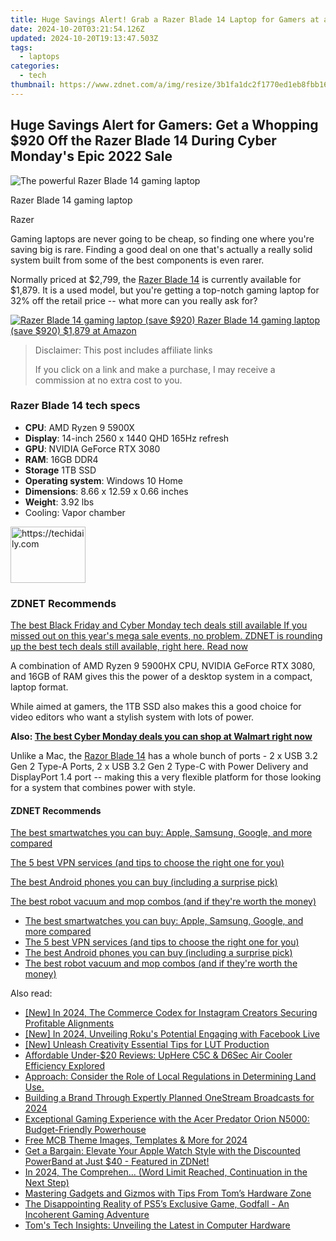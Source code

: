 ```yaml
---
title: Huge Savings Alert! Grab a Razer Blade 14 Laptop for Gamers at an Unbelievable Price Drop This Cyber Monday - Up to $920 Off!
date: 2024-10-20T03:21:54.126Z
updated: 2024-10-20T19:13:47.503Z
tags:
  - laptops
categories:
  - tech
thumbnail: https://www.zdnet.com/a/img/resize/3b1fa1dc2f1770ed1eb8fbb161ff81a105a3e736/2022/11/24/16a9cffa-a270-4fa8-8f4e-2af65d7807b2/untitled-8.jpg?auto=webp&fit=crop&frame=1&height=172&width=306
---
```


## Huge Savings Alert for Gamers: Get a Whopping $920 Off the Razer Blade 14 During Cyber Monday's Epic 2022 Sale

![The powerful Razer Blade 14 gaming laptop](https://www.zdnet.com/a/img/resize/c94c30f606c5ca66a493b5ec1ceea17942310cc6/2022/11/24/d416cad2-a9ee-48f4-9a14-5e4dd0e9adbc/untitled-6.jpg?auto=webp&width=1280)

Razer Blade 14 gaming laptop

Razer

Gaming laptops are never going to be cheap, so finding one where you're saving big is rare. Finding a good deal on one that's actually a really solid system built from some of the best components is even rarer.

Normally priced at $2,799, the [Razer Blade 14](https://buy.geni.us/Proxy.ashx?TSID=368250&GR%5FURL=https%3A%2F%2Fwww.amazon.com%2FRazer-Blade-14-Gaming-Laptop%2Fdp%2FB094681RZP%3Ftag%3Dzd-buy-button-20%26ascsubtag%3D%5F%5FCOM%5FCLICK%5FID%5F%5F%7Ca261750f-20c1-496d-8178-e551c54ec7b0%7Cdtp&dtb=1) is currently available for $1,879\. It is a used model, but you're getting a top-notch gaming laptop for 32% off the retail price -- what more can you really ask for?

[![Razer Blade 14 gaming laptop (save $920)](https://www.zdnet.com/a/img/resize/6910b8116b43641e366d7a87c73664106cd637a2/2022/11/24/37751f70-be0b-421c-b6cf-1df309879e7f/untitled-7.jpg?auto=webp&fit=crop&height=172.5&width=294) Razer Blade 14 gaming laptop (save $920) $1,879 at Amazon](https://buy.geni.us/Proxy.ashx?TSID=368250&GR%5FURL=https%3A%2F%2Fwww.amazon.com%2FRazer-Blade-14-Gaming-Laptop%2Fdp%2FB094681RZP%3Ftag%3Dzd-buy-button-20%26ascsubtag%3D%5F%5FCOM%5FCLICK%5FID%5F%5F%7Ca261750f-20c1-496d-8178-e551c54ec7b0%7Cdtp&dtb=1)

>  Disclaimer: This post includes affiliate links
>
>  If you click on a link and make a purchase, I may receive a commission at no extra cost to you.
>

### Razer Blade 14 tech specs

* **CPU**: AMD Ryzen 9 5900X
* **Display**: 14-inch 2560 x 1440 QHD 165Hz refresh
* **GPU**: NVIDIA GeForce RTX 3080
* **RAM**: 16GB DDR4
* **Storage** 1TB SSD
* **Operating system**: ‎Windows 10 Home
* **Dimensions**: 8.66 x 12.59 x 0.66 inches
* **Weight**: 3.92 lbs
* Cooling: Vapor chamber

<!-- affiliate ads begin -->
<a href="https://aligracehair.sjv.io/c/5597632/2135408/19272" target="_top" id="2135408">
  <img src="//a.impactradius-go.com/display-ad/19272-2135408" border="0" alt="https://techidaily.com" width="120" height="90"/>
</a>
<img height="0" width="0" src="https://aligracehair.sjv.io/i/5597632/2135408/19272" style="position:absolute;visibility:hidden;" border="0" />
<!-- affiliate ads end -->

### **ZDNET** Recommends

[The best Black Friday and Cyber Monday tech deals still available If you missed out on this year's mega sale events, no problem. ZDNET is rounding up the best tech deals still available, right here.  Read now](https://www.zdnet.com/collection/cyber-monday/)

A combination of AMD Ryzen 9 5900HX CPU, NVIDIA GeForce RTX 3080, and 16GB of RAM gives this the power of a desktop system in a compact, laptop format.

While aimed at gamers, the 1TB SSD also makes this a good choice for video editors who want a stylish system with lots of power. 

**Also: [The best Cyber Monday deals you can shop at Walmart right now](https://www.zdnet.com/article/walmart-cyber-monday-deals-november-28-2022/)**

Unlike a Mac, the [Razor Blade 14](https://buy.geni.us/Proxy.ashx?TSID=368250&GR%5FURL=https%3A%2F%2Fwww.amazon.com%2FRazer-Blade-14-Gaming-Laptop%2Fdp%2FB094681RZP%3Ftag%3Dzd-buy-button-20%26ascsubtag%3D%5F%5FCOM%5FCLICK%5FID%5F%5F%7Ca261750f-20c1-496d-8178-e551c54ec7b0%7Cdtp&dtb=1) has a whole bunch of ports - 2 x USB 3.2 Gen 2 Type-A Ports, 2 x USB 3.2 Gen 2 Type-C with Power Delivery and DisplayPort 1.4 port -- making this a very flexible platform for those looking for a system that combines power with style.

#### **ZDNET** Recommends

[The best smartwatches you can buy: Apple, Samsung, Google, and more compared](https://www.zdnet.com/article/best-smartwatch/ "The best smartwatches you can buy: Apple, Samsung, Google, and more compared")

[The 5 best VPN services (and tips to choose the right one for you)](https://www.zdnet.com/article/best-vpn/ "The 5 best VPN services (and tips to choose the right one for you)")

[The best Android phones you can buy (including a surprise pick)](https://www.zdnet.com/article/best-android-phone/ "The best Android phones you can buy (including a surprise pick)")

[The best robot vacuum and mop combos (and if they're worth the money)](https://www.zdnet.com/article/best-robot-vacuum-mop/ "The best robot vacuum and mop combos (and if they're worth the money)")

* [The best smartwatches you can buy: Apple, Samsung, Google, and more compared](https://www.zdnet.com/article/best-smartwatch/ "The best smartwatches you can buy: Apple, Samsung, Google, and more compared")
* [The 5 best VPN services (and tips to choose the right one for you)](https://www.zdnet.com/article/best-vpn/ "The 5 best VPN services (and tips to choose the right one for you)")
* [The best Android phones you can buy (including a surprise pick)](https://www.zdnet.com/article/best-android-phone/ "The best Android phones you can buy (including a surprise pick)")
* [The best robot vacuum and mop combos (and if they're worth the money)](https://www.zdnet.com/article/best-robot-vacuum-mop/ "The best robot vacuum and mop combos (and if they're worth the money)")

<ins class="adsbygoogle"
     style="display:block"
     data-ad-format="autorelaxed"
     data-ad-client="ca-pub-7571918770474297"
     data-ad-slot="1223367746"></ins>

<ins class="adsbygoogle"
     style="display:block"
     data-ad-client="ca-pub-7571918770474297"
     data-ad-slot="8358498916"
     data-ad-format="auto"
     data-full-width-responsive="true"></ins>

<span class="atpl-alsoreadstyle">Also read:</span>
<div><ul>
<li><a href="https://instagram-video-files.techidaily.com/new-in-2024-the-commerce-codex-for-instagram-creators-securing-profitable-alignments/"><u>[New] In 2024, The Commerce Codex for Instagram Creators Securing Profitable Alignments</u></a></li>
<li><a href="https://facebook-video-content.techidaily.com/new-in-2024-unveiling-rokus-potential-engaging-with-facebook-live/"><u>[New] In 2024, Unveiling Roku's Potential Engaging with Facebook Live</u></a></li>
<li><a href="https://some-tips.techidaily.com/new-unleash-creativity-essential-tips-for-lut-production/"><u>[New] Unleash Creativity Essential Tips for LUT Production</u></a></li>
<li><a href="https://hardware-reviews.techidaily.com/affordable-under-20-reviews-uphere-c5c-and-d6sec-air-cooler-efficiency-explored/"><u>Affordable Under-$20 Reviews: UpHere C5C & D6Sec Air Cooler Efficiency Explored</u></a></li>
<li><a href="https://hardware-reviews.techidaily.com/1723341659635-approach-consider-the-role-of-local-regulations-in-determining-land-use/"><u>Approach: Consider the Role of Local Regulations in Determining Land Use.</u></a></li>
<li><a href="https://extra-lessons.techidaily.com/building-a-brand-through-expertly-planned-onestream-broadcasts-for-2024/"><u>Building a Brand Through Expertly Planned OneStream Broadcasts for 2024</u></a></li>
<li><a href="https://hardware-reviews.techidaily.com/exceptional-gaming-experience-with-the-acer-predator-orion-n5000-budget-friendly-powerhouse/"><u>Exceptional Gaming Experience with the Acer Predator Orion N5000: Budget-Friendly Powerhouse</u></a></li>
<li><a href="https://youtube-help.techidaily.com/free-mcb-theme-images-templates-and-more-for-2024/"><u>Free MCB Theme Images, Templates & More for 2024</u></a></li>
<li><a href="https://tech-haven.techidaily.com/get-a-bargain-elevate-your-apple-watch-style-with-the-discounted-powerband-at-just-40-featured-in-zdnet/"><u>Get a Bargain: Elevate Your Apple Watch Style with the Discounted PowerBand at Just $40 - Featured in ZDNet!</u></a></li>
<li><a href="https://some-tips.techidaily.com/in-2024-the-comprehen-word-limit-reached-continuation-in-the-next-step/"><u>In 2024, The Comprehen... (Word Limit Reached, Continuation in the Next Step)</u></a></li>
<li><a href="https://hardware-reviews.techidaily.com/mastering-gadgets-and-gizmos-with-tips-from-toms-hardware-zone/"><u>Mastering Gadgets and Gizmos with Tips From Tom’s Hardware Zone</u></a></li>
<li><a href="https://buynow-reviews.techidaily.com/the-disappointing-reality-of-ps5s-exclusive-game-godfall-an-incoherent-gaming-adventure/"><u>The Disappointing Reality of PS5’s Exclusive Game, Godfall - An Incoherent Gaming Adventure</u></a></li>
<li><a href="https://hardware-reviews.techidaily.com/toms-tech-insights-unveiling-the-latest-in-computer-hardware/"><u>Tom's Tech Insights: Unveiling the Latest in Computer Hardware</u></a></li>
</ul></div>

